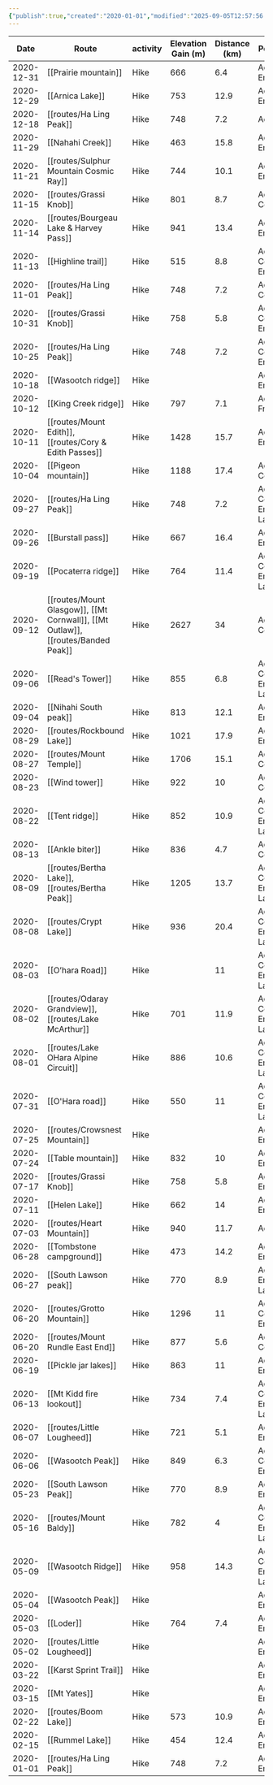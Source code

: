 ```yaml
---
{"publish":true,"created":"2020-01-01","modified":"2025-09-05T12:57:56.346-06:00","published":"2020-01-01","cssclasses":"","date":"2020-01-01"}
---
```



|    Date    |                               Route                                | activity | Elevation Gain (m) | Distance (km) |           People           |     Region     | days |
| ---------- | ------------------------------------------------------------------ | -------- | ------------------ | ------------- | -------------------------- | -------------- | ---- |
| 2020-12-31 |                        [[Prairie mountain]]                        |   Hike   |        666         |      6.4      |        Adam, Emily         |                |  1   |
| 2020-12-29 |                          [[Arnica Lake]]                           |   Hike   |        753         |     12.9      |        Adam, Emily         |                |  1   |
| 2020-12-18 |                          [[routes/Ha Ling Peak]]                          |   Hike   |        748         |      7.2      |            Adam            |   Bow Valley   |  1   |
| 2020-11-29 |                          [[Nahahi Creek]]                          |   Hike   |        463         |     15.8      |        Adam, Emily         |                |  1   |
| 2020-11-21 |                  [[routes/Sulphur Mountain Cosmic Ray]]                   |   Hike   |        744         |     10.1      |        Adam, Emily         |     Banff      |  1   |
| 2020-11-15 |                          [[routes/Grassi Knob]]                           |   Hike   |        801         |      8.7      |        Adam, Colton        |   Bow Valley   |  1   |
| 2020-11-14 |                  [[routes/Bourgeau Lake & Harvey Pass]]                   |   Hike   |        941         |     13.4      |        Adam, Emily         |     Banff      |  1   |
| 2020-11-13 |                         [[Highline trail]]                         |   Hike   |        515         |      8.8      |    Adam, Colton, Emily     |                |  1   |
| 2020-11-01 |                          [[routes/Ha Ling Peak]]                          |   Hike   |        748         |      7.2      |        Adam, Colton        |   Bow Valley   |  1   |
| 2020-10-31 |                          [[routes/Grassi Knob]]                           |   Hike   |        758         |      5.8      |    Adam, Colton, Emily     |   Bow Valley   |  1   |
| 2020-10-25 |                          [[routes/Ha Ling Peak]]                          |   Hike   |        748         |      7.2      |    Adam, Colton, Emily     |   Bow Valley   |  1   |
| 2020-10-18 |                         [[Wasootch ridge]]                         |   Hike   |                    |               |        Adam, Emily         |                |  1   |
| 2020-10-12 |                        [[King Creek ridge]]                        |   Hike   |        797         |      7.1      |       Adam, Francis        |                |  1   |
| 2020-10-11 |              [[routes/Mount Edith]], [[routes/Cory & Edith Passes]]              |   Hike   |        1428        |     15.7      |        Adam, Emily         |     Banff      |  1   |
| 2020-10-04 |                        [[Pigeon mountain]]                         |   Hike   |        1188        |     17.4      |        Adam, Colton        |                |  1   |
| 2020-09-27 |                          [[routes/Ha Ling Peak]]                          |   Hike   |        748         |      7.2      | Adam, Colton, Emily, Laura |   Bow Valley   |  1   |
| 2020-09-26 |                         [[Burstall pass]]                          |   Hike   |        667         |     16.4      |        Adam, Emily         |                |  1   |
| 2020-09-19 |                        [[Pocaterra ridge]]                         |   Hike   |        764         |     11.4      | Adam, Colton, Emily, Laura |                |  1   |
| 2020-09-12 | [[routes/Mount Glasgow]], [[Mt Cornwall]], [[Mt Outlaw]], [[routes/Banded Peak]] |   Hike   |        2627        |      34       |        Adam, Colton        |   Kananaskis   |  1   |
| 2020-09-06 |                          [[Read's Tower]]                          |   Hike   |        855         |      6.8      | Adam, Colton, Emily, Laura |                |  1   |
| 2020-09-04 |                       [[Nihahi South peak]]                        |   Hike   |        813         |     12.1      |        Adam, Emily         |                |  1   |
| 2020-08-29 |                         [[routes/Rockbound Lake]]                         |   Hike   |        1021        |     17.9      |        Adam, Emily         |     Banff      |  1   |
| 2020-08-27 |                          [[routes/Mount Temple]]                          |   Hike   |        1706        |     15.1      |        Adam, Colton        |  Lake Louise   |  1   |
| 2020-08-23 |                           [[Wind tower]]                           |   Hike   |        922         |      10       |        Adam, Colton        |                |  1   |
| 2020-08-22 |                           [[Tent ridge]]                           |   Hike   |        852         |     10.9      | Adam, Colton, Emily, Laura |                |  1   |
| 2020-08-13 |                          [[Ankle biter]]                           |   Hike   |        836         |      4.7      |        Adam, Colton        |                |  1   |
| 2020-08-09 |                  [[routes/Bertha Lake]], [[routes/Bertha Peak]]                  |   Hike   |        1205        |     13.7      | Adam, Colton, Emily, Laura |    Waterton    |  1   |
| 2020-08-08 |                           [[routes/Crypt Lake]]                           |   Hike   |        936         |     20.4      | Adam, Colton, Emily, Laura |    Waterton    |  1   |
| 2020-08-03 |                          [[O’hara Road]]                           |   Hike   |                    |      11       | Adam, Colton, Emily, Laura |                |  1   |
| 2020-08-02 |              [[routes/Odaray Grandview]], [[routes/Lake McArthur]]               |   Hike   |        701         |     11.9      | Adam, Colton, Emily, Laura |      Yoho      |  1   |
| 2020-08-01 |                   [[routes/Lake OHara Alpine Circuit]]                    |   Hike   |        886         |     10.6      | Adam, Colton, Emily, Laura |      Yoho      |  1   |
| 2020-07-31 |                          [[O'Hara road]]                           |   Hike   |        550         |      11       | Adam, Colton, Emily, Laura |                |  1   |
| 2020-07-25 |                       [[routes/Crowsnest Mountain]]                       |   Hike   |                    |               |        Adam, Emily         | Crowsnest Pass |  1   |
| 2020-07-24 |                         [[Table mountain]]                         |   Hike   |        832         |      10       |        Adam, Emily         |                |  1   |
| 2020-07-17 |                          [[routes/Grassi Knob]]                           |   Hike   |        758         |      5.8      |        Adam, Emily         |   Bow Valley   |  1   |
| 2020-07-11 |                           [[Helen Lake]]                           |   Hike   |        662         |      14       |        Adam, Emily         |                |  1   |
| 2020-07-03 |                         [[routes/Heart Mountain]]                         |   Hike   |        940         |     11.7      |            Adam            |   Bow Valley   |  1   |
| 2020-06-28 |                      [[Tombstone campground]]                      |   Hike   |        473         |     14.2      |        Adam, Emily         |                |  2   |
| 2020-06-27 |                       [[South Lawson peak]]                        |   Hike   |        770         |      8.9      |     Adam, Emily, Laura     |                |  1   |
| 2020-06-20 |                        [[routes/Grotto Mountain]]                         |   Hike   |        1296        |      11       |    Adam, Colton, Emily     |   Bow Valley   |  1   |
| 2020-06-20 |                     [[routes/Mount Rundle East End]]                      |   Hike   |        877         |      5.6      |        Adam, Colton        |   Bow Valley   |  1   |
| 2020-06-19 |                        [[Pickle jar lakes]]                        |   Hike   |        863         |      11       |        Adam, Emily         |                |  1   |
| 2020-06-13 |                      [[Mt Kidd fire lookout]]                      |   Hike   |        734         |      7.4      | Adam, Colton, Emily, Laura |                |  1   |
| 2020-06-07 |                        [[routes/Little Lougheed]]                         |   Hike   |        721         |      5.1      |        Adam, Emily         | Smith-Dorrien  |  1   |
| 2020-06-06 |                         [[Wasootch Peak]]                          |   Hike   |        849         |      6.3      |    Adam, Colton, Emily     |                |  1   |
| 2020-05-23 |                       [[South Lawson Peak]]                        |   Hike   |        770         |      8.9      |        Adam, Emily         |                |  1   |
| 2020-05-16 |                          [[routes/Mount Baldy]]                           |   Hike   |        782         |       4       | Adam, Colton, Emily, Laura |   Bow Valley   |  1   |
| 2020-05-09 |                         [[Wasootch Ridge]]                         |   Hike   |        958         |     14.3      | Adam, Colton, Emily, Laura |                |  1   |
| 2020-05-04 |                         [[Wasootch Peak]]                          |   Hike   |                    |               |        Adam, Emily         |                |  1   |
| 2020-05-03 |                             [[Loder]]                              |   Hike   |        764         |      7.4      |        Adam, Emily         |                |  1   |
| 2020-05-02 |                        [[routes/Little Lougheed]]                         |   Hike   |                    |               |        Adam, Emily         | Smith-Dorrien  |  1   |
| 2020-03-22 |                       [[Karst Sprint Trail]]                       |   Hike   |                    |               |        Adam, Emily         |                |  1   |
| 2020-03-15 |                            [[Mt Yates]]                            |   Hike   |                    |               |        Adam, Emily         |                |  1   |
| 2020-02-22 |                           [[routes/Boom Lake]]                            |   Hike   |        573         |     10.9      |        Adam, Emily         |     Banff      |  1   |
| 2020-02-15 |                          [[Rummel Lake]]                           |   Hike   |        454         |     12.4      |        Adam, Emily         |                |  1   |
| 2020-01-01 |                          [[routes/Ha Ling Peak]]                          |   Hike   |        748         |      7.2      |        Adam, Emily         |   Bow Valley   |  1   |